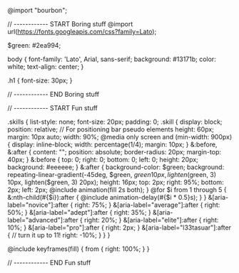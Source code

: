 @import "bourbon";

// ------------ START Boring stuff
@import url(https://fonts.googleapis.com/css?family=Lato);

$green: #2ea994;

body {
  font-family: 'Lato', Arial, sans-serif;
  background: #13171b;
  color: white;
  text-align: center;
}

.h1 {
    font-size: 30px;
}

// ------------ END Boring stuff

// ------------ START Fun stuff

.skills {
  list-style: none;
  font-size: 20px;
  padding: 0;
  .skill {
    display: block;
			    position: relative; // For positioning bar pseudo elements
			    height: 60px;
			    margin: 10px auto;
    width: 90%;
    @media only screen and (min-width: 900px) {
      display: inline-block;
			      width: percentage(1/4);
      margin: 10px;
    }
    &:before,
    &:after {
      content: "";
      position: absolute;
      border-radius: 20px;
      margin-top: 40px;
    }
    &:before {
      top: 0;
      right: 0;
      bottom: 0;
      left: 0;
      height: 20px;
      background: #eeeeee;
    }
    &:after {
      background-color: $green;
      background: repeating-linear-gradient(-45deg, $green, $green 10px, lighten($green, 3) 10px, lighten($green, 3) 20px);
      height: 16px; 
      top: 2px;
      right: 95%;
      bottom: 2px;
      left: 2px;
      @include animation(fill 2s both);
    }
    @for $i from 1 through 5 {
      					&:nth-child(#{$i}):after {
          @include animation-delay(#{$i * 0.5}s);
      }
				    }
    &[aria-label="novice"]:after {
      right: 75%;
    }
    &[aria-label="average"]:after {
      right: 50%;
    }
    &[aria-label="adept"]:after {
      right: 35%;
    }
    &[aria-label="advanced"]:after {
      right: 20%;
    }
    &[aria-label="elite"]:after {
      right: 10%;
    }
    &[aria-label="pro"]:after {
      right: 2px;
    }
    &[aria-label="l33tasuar"]:after {
      // turn it up to 11!
      right: -10%;
    }
  }
}

@include keyframes(fill) {
  from {
    right: 100%;
  }
}

// ------------ END Fun stuff
